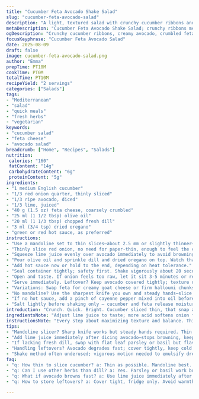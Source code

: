 ```yaml
---
title: "Cucumber Feta Avocado Shake Salad"
slug: "cucumber-feta-avocado-salad"
description: "A light, textured salad with crunchy cucumber ribbons and creamy avocado, quickly tossed with fragrant herbs and tangy dressing. Uses thin cucumber slices from a mandoline, diced ripe avocado, crumbled feta cheese, and fresh dill, finished with lemon juice, olive oil, and a touch of heat from hot sauce. Simple, fast, refreshing, with hints of oregano for deeper aroma. Perfect for quick meals when freshness and layering flavors matter. Adaptable with other herbs and proteins."
metaDescription: "Cucumber Feta Avocado Shake Salad; crunchy ribbons meet creamy avocado, feta crumbles; a quick Mediterranean salad with fresh dill, oregano, and lime juice."
ogDescription: "Crunchy cucumber ribbons, creamy avocado, crumbled feta tossed with dill, oregano, and lime juice. Shake and serve a quick, textured Mediterranean salad."
focusKeyphrase: "Cucumber Feta Avocado Salad"
date: 2025-08-09
draft: false
image: cucumber-feta-avocado-salad.png
author: "Emma"
prepTime: PT10M
cookTime: PT0M
totalTime: PT10M
recipeYield: "2 servings"
categories: ["Salads"]
tags:
- "Mediterranean"
- "salad"
- "quick meals"
- "fresh herbs"
- "vegetarian"
keywords:
- "cucumber salad"
- "feta cheese"
- "avocado salad"
breadcrumb: ["Home", "Recipes", "Salads"]
nutrition: 
 calories: "160"
 fatContent: "14g"
 carbohydrateContent: "6g"
 proteinContent: "5g"
ingredients:
- "1 medium English cucumber"
- "1/3 red onion quarter, thinly sliced"
- "1/3 ripe avocado, diced"
- "1/3 lime, juiced"
- "40 g (1.5 oz) feta cheese, coarsely crumbled"
- "25 ml (1 1/2 tbsp) olive oil"
- "20 ml (1 1/3 tbsp) chopped fresh dill"
- "3 ml (3/4 tsp) dried oregano"
- "green or red hot sauce, as preferred"
instructions:
- "Use a mandoline set to thin slices—about 2.5 mm or slightly thinner—over a wide-mouthed container. Slice cucumber into translucent ribbons, watch out: cucumber juice tends to slip and slide; avoid wasting it — keep it in the bowl."
- "Thinly slice red onion, no need for paper-thin, enough to feel the crunch balanced against creamy avocado later. Add to container along with diced avocado."
- "Squeeze lime juice evenly over avocado immediately to avoid browning. Toss in crumbled feta."
- "Pour olive oil and sprinkle dill and dried oregano on top. Watch that oregano; too much makes it bitter—start small — you can add after shaking."
- "Add hot sauce now or hold to the end, depending on heat tolerance."
- "Seal container tightly; safety first. Shake vigorously about 20 seconds or until you see everything coated, dressing emulsified, and the feta breaking slightly into the mixture. Sounds — liquid swishing, feta crumbling — tell you you nailed it."
- "Open and taste. If onion feels too raw, let it sit 3-5 minutes or repeat the shake. Quick acidity softens raw pungency."
- "Serve immediately. Leftover? Keep avocado covered tightly; texture degrades fast."
- "Variations: Swap feta for creamy goat cheese or firm halloumi chunks for more bite. Replace oregano with fresh mint for brightness, or add thin sliced radish for peppery contrast."
- "No mandoline? Use the sharpest knife you own and steady hands—slice paper-thin. Uneven slices? No big deal — texture variability adds charm."
- "If no hot sauce, add a pinch of cayenne pepper mixed into oil before shaking for heat."
- "Salt lightly before shaking only — cucumber and feta release moisture and salt too early can make the salad watery."
introduction: "Crunch. Quick. Bright. Cucumber sliced thin, that snap and little wetness you want in salads but never get just right. Then creamy avocado chunks—soft but holding their shape if you cut too thin they vanish. Feta crumbles add salty punch—never uniform, sometimes a big melt, sometimes a salty kiss. Onion sharp but tamed by acid and olive oil swirling it all crisp and smooth together. Shake—the oddest method turned genius. It coats everything evenly, breaks flavors gently without bruising good stuff. Learned early on not to skip the fresh dill—adds green perfume and freshness. Heat? Optional but really nails the back of the throat, wakes the palate. No fuss, no lengthy prep, just clean, vibrant layers you taste in every bite."
ingredientsNote: "Adjust lime juice to taste; more acid softens onion faster but can drown avocado’s subtle flavor. Avocado ripeness matters—too green? Firm bites but less cream. Overripe? Sloppy, turns mushy quickly. Substitute cucumber with Kirby pickling cucumbers for crunchier texture or English cucumber for milder flavor and thinner skin—no need to peel. Feta: buying block and crumbling yourself improves texture over pre-crumbled. Dill: fresh is non-negotiable; dried often tastes flat or dusty. Oregano lends earthiness, but too much overwhelms. Green hot sauce is more herbal, red is sweeter and smoky. Use spray oils sparingly—too much slicks and hides natural textures. Salt gently; remember chewsoup effect—salt pulls liquid, making salad watery if impatient. If allergic to dill, swap with flat-leaf parsley or basil for a different herbal note."
instructionsNote: "Every step about maximizing texture and balance. Thin cucumber slices soak up dressings faster but peel if skin tough or waxed—skip otherwise, natural bitterness holds it together. Shake part crucial—not just stirring—vigorous motion bruises feta slightly releasing salty tang into dressing. Smell changes signal readiness: fresh oil and lemon mingling with herbs means it’s well-coated. If onion overpowering, a quick soak in cold water before slicing tempers harshness. Don’t wait too long before serving—the avocado color fades and texture slips, losing creamy integrity. Keep salad cold if delaying; warm softens avocado, dilutes fresh bite. If shaking container is risky (leaks, splashes), transfer to a large bowl and toss energetically with spatula but longer needed to emulsify dressing evenly. Watch for watery buildup at the bottom, pour off or fold back quickly to keep crispness. Vibrant green flecks of dill and oregano contrast with white of feta and glossy avocado against pale cucumber—easy on the eyes as well as palate."
tips:
- "Mandoline slicer? Sharp knife works but steady hands required. Thin cucumber ribbons soak dressing fast, add texture contrast. Keep any cucumber juice gathered to avoid wasting flavor and moisture. Watch cutting thickness; too thick loses crispness, too thin and avocado chunks vanish. Balance crunch and softness—key for layered mouthfeel. Always slice cucumber over container to catch slips and drips—less mess, more flavor retained."
- "Add lime juice immediately after dicing avocado—stops browning, keeps color fresh but not overpowering. Toss feta quickly; crumbles release salt slowly. Olive oil coats herbs and cheese—start small on oregano to avoid bitterness, better add later if needed. Shake vigorously, not gently—wear on mixture enough to break feta’s structure slightly for dressing meld without turning everything mushy."
- "If lacking fresh dill, swap with flat leaf parsley or basil but flavor shifts noticeably. Oregano dried is earthy but should be measured carefully; bitterness develops fast. For heat, green hot sauce adds herbaceous punch, red makes it sweet-smoky. No mandoline, thin slicing onion avoids raw punch that can dominate. For onion too sharp, quick soak in cold water prior to slicing cuts bite without waterlogging."
- "Handling leftovers? Avocado degrades fast; cover tightly, keep cold but not frozen. Texture drops rapidly as it warms. If salad watery next day, pour any liquid off before serving. Salt only before shaking to prevent premature moisture release. If no hot sauce, cayenne in oil works well but mix thoroughly to avoid hot spots. In absence of feta, creamy goat cheese or halloumi chunks make distinct texture shift, more chew and salt variance."
- "Shake method often underused; vigorous motion needed to emulsify dressing fully and break feta—sound of swishing and feta crumbling tells readiness. Don’t just stir or toss. If container leaks risk, toss in big bowl with a spatula longer till dressing coats evenly. Watch for watery buildup at bottom; pour off or remix quickly to keep texture intact. Keep salad cold; warm softens avocado, dulls freshness, and damages texture quickly."
faq:
- "q: How thin to slice cucumber? a: Thin as possible. Mandoline best. Knife works slow. Aim ribbons 2 to 3 mm thick. Thicker loses crispness. Thin keeps crunch and absorbs dressing better."
- "q: Can I use other herbs than dill? a: Yes. Parsley or basil work but flavor shifts. Dried oregano is earthy but risky if too much. Fresh herbs preferable for brightness and aroma. Plays big role in mouthfeel."
- "q: What if avocado browns fast? a: Use lime juice immediately after dicing. Keeps color but watch acidity level to avoid overpowering. Refrigerate tightly covered. Best eaten within hours, fades fast otherwise."
- "q: How to store leftovers? a: Cover tight, fridge only. Avoid warmth that makes avocado mushy. Some liquid will settle, pour off before serving. Avoid shaking much after sitting, changes texture. Eat promptly next day."

---
```


